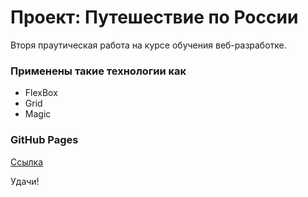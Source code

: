 # Проект: Путешествие по России

Вторя праутическая работа на курсе обучения веб-разработке.

### Применены такие технологии как
* FlexBox
* Grid
* Magic


### GitHub Pages
[Ссылка](https://anirauoren.github.io/russian-travel/)

Удачи!
